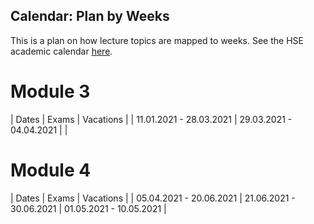 Calendar: Plan by Weeks
---

This is a plan on how lecture topics are mapped to weeks.
See the HSE academic calendar [here](https://www.hse.ru/education/academ). 

# Module 3

| Dates                   | Exams                   | Vacations               |
| 11.01.2021 - 28.03.2021 | 29.03.2021 - 04.04.2021 |                         |

# Module 4


| Dates                   | Exams                   | Vacations               |
| 05.04.2021 - 20.06.2021 | 21.06.2021 - 30.06.2021 | 01.05.2021 - 10.05.2021 |
